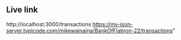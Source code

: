 ## Live link
http://localhost:3000/transactions
https://my-json-server.typicode.com/mikewainaina/BankOfFlatiron-22/transactions"
